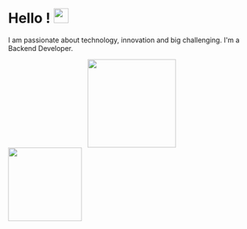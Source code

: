 # Hello ! <img src="https://raw.githubusercontent.com/MartinHeinz/MartinHeinz/master/wave.gif" width="30px">


<p> I am passionate about technology, innovation and big challenging. I'm a Backend Developer. </p>

<center> <img height="180em" src="https://github-readme-stats.vercel.app/api?username=luisotvio11&show_icons=true&theme=tokyonight"/> </center> 
<img height="150em" src="https://github-readme-stats-eight-theta.vercel.app/api/top-langs/?username=luisotvio11&layout=compact&langs_count=8&theme=tokyonight&include_all_commits=true&count_private=true"/>




